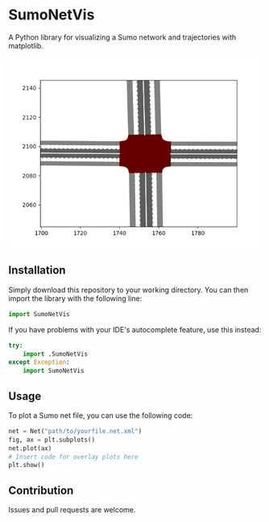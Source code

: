 # SumoNetVis
A Python library for visualizing a Sumo network and trajectories with matplotlib.

![Example plot of an intersection](Example_Plot.png)

## Installation
Simply download this repository to your working directory. You can then import the library with the following line:

```python
import SumoNetVis
```

If you have problems with your IDE's autocomplete feature, use this instead:

```python
try:
    import .SumoNetVis
except Exception:
    import SumoNetVis
```

## Usage
To plot a Sumo net file, you can use the following code:

```python
net = Net("path/to/yourfile.net.xml")
fig, ax = plt.subplots()
net.plot(ax)
# Insert code for overlay plots here
plt.show()
```

## Contribution
Issues and pull requests are welcome.
